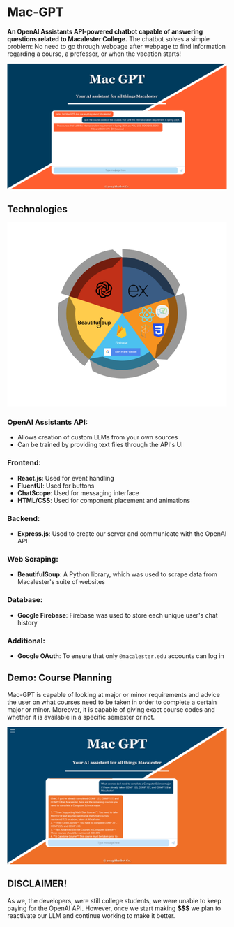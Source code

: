 
# Mac-GPT
**An OpenAI Assistants API-powered chatbot capable of answering questions related to Macalester College.**
The chatbot solves a simple problem: No need to go through webpage after webpage to find information regarding a course, a professor, or when the vacation starts!

<div align="center">
  <img src="https://raw.githubusercontent.com/sijaz2000/Mac-GPT/main/src/Resources/macgpt-demo.png?token=GHSAT0AAAAAACVMP7YFTF3AQ544KBJCBWN4ZVHNEGA" alt="front image">
</div>
 
## Technologies
<div align="center">
  <img src="https://raw.githubusercontent.com/sijaz2000/Mac-GPT/main/src/Resources/MacGPTtech.png?token=GHSAT0AAAAAACVMP7YELQW4F6OF3RBT6ON2ZVHNE2Q" alt="Tech image">
</div>


### OpenAI Assistants API:
- Allows creation of custom LLMs from your own sources
- Can be trained by providing text files through the API's UI

### Frontend:
- **React.js**: Used for event handling
- **FluentUI**: Used for buttons
- **ChatScope**: Used for messaging interface
- **HTML/CSS**: Used for component placement and animations

### Backend:
- **Express.js**: Used to create our server and communicate with the OpenAI API

### Web Scraping:
- **BeautifulSoup**: A Python library, which was used to scrape data from Macalester's suite of websites

### Database:
- **Google Firebase**: Firebase was used to store each unique user's chat history

### Additional:
- **Google OAuth**: To ensure that only `@macalester.edu` accounts can log in



## Demo: Course Planning

Mac-GPT is capable of looking at major or minor requirements and advice the user on what courses need to be taken in order to complete a certain major or minor. Moreover, it is capable of giving exact course codes and whether it is available in a specific semester or not.

<div align="center">
  <img src="https://raw.githubusercontent.com/sijaz2000/Mac-GPT/main/src/Resources/COMP%20Sci%20Major%20Question%20(Test).png?token=GHSAT0AAAAAACVMP7YEE6QR5NI6SGEON7YQZVHNFKQ" alt="Course planning image">
</div>





## DISCLAIMER!

As we, the developers, were still college students, we were unable to keep paying for the OpenAI API. However, once we start making **$$$** we plan to reactivate our LLM and continue working to make it better.
